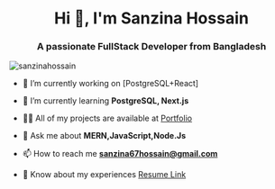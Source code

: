 
<h1 align="center">Hi 👋, I'm Sanzina Hossain</h1>
<h3 align="center">A passionate FullStack Developer from Bangladesh</h3>
<p align="left"> <img src="https://komarev.com/ghpvc/?username=sanzinahossain&label=Profile%20views&color=0e75b6&style=flat" alt="sanzinahossain" /> </p>

- 🔭 I’m currently working on [PostgreSQL+React]

- 🌱 I’m currently learning **PostgreSQL, Next.js**

- 👨‍💻 All of my projects are available at [Portfolio](https://sanzinahossain.netlify.app/)

- 💬 Ask me about **MERN,JavaScript,Node.Js**

- 📫 How to reach me **sanzina67hossain@gmail.com**

- 📄 Know about my experiences [Resume Link](https://drive.google.com/file/d/1LlzXLUStR3TLk4J_uRj4VMwJMn75xOzP/view?usp=sharing)



